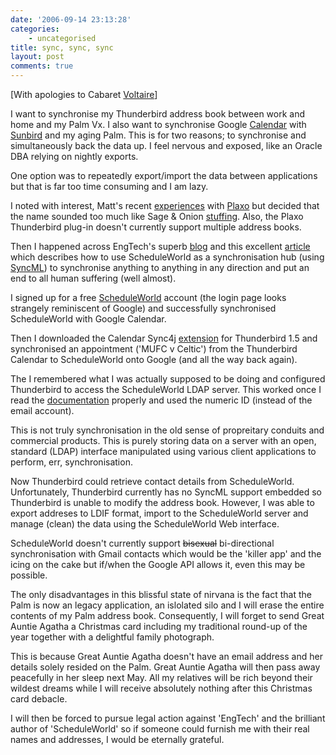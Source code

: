 ```yaml
---
date: '2006-09-14 23:13:28'
categories:
    - uncategorised
title: sync, sync, sync
layout: post
comments: true
---
```

[With apologies to Cabaret
[Voltaire](http://www.amazon.co.uk/Nag-Cabaret-Voltaire/dp/B00006IK6Y)]

I want to synchronise my Thunderbird address book between work and home
and my Palm Vx. I also want to synchronise Google
[Calendar](http://calendar.google.com/) with
[Sunbird](http://www.mozilla.org/projects/calendar/sunbird/) and my
aging Palm. This is for two reasons; to synchronise and simultaneously
back the data up. I feel nervous and exposed, like an Oracle DBA relying
on nightly exports.

One option was to repeatedly export/import the data between applications
but that is far too time consuming and I am lazy.

I noted with interest, Matt's recent
[experiences](http://photomatt.net/2006/09/11/plaxo-revisited/) with
[Plaxo](http://www.plaxo.com/) but decided that the name sounded too
much like Sage & Onion
[stuffing](http://www.rhmfoodservice.co.uk/brands/paxo/stuffing). Also,
the Plaxo Thunderbird plug-in doesn't currently support multiple address
books.

Then I happened across EngTech's superb
[blog](http://engtech.wordpress.com/) and this excellent
[article](http://engtech.wordpress.com/2006/08/11/the-holy-grail-of-synchronization-how-to-synchronize-microsoft-outlook-multiple-locations-google-calendar-gmail-ipod-and-mobile-phone-with-funambol-scheduleworld/)
which describes how to use ScheduleWorld as a synchronisation hub (using
[SyncML](http://en.wikipedia.org/wiki/SyncML)) to synchronise anything
to anything in any direction and put an end to all human suffering (well
almost).

I signed up for a free [ScheduleWorld](http://www.scheduleworld.com/)
account (the login page looks strangely reminiscent of Google) and
successfully synchronised ScheduleWorld with Google Calendar.

Then I downloaded the Calendar Sync4j
[extension](http://sourceforge.net/project/showfiles.php?group_id=149326)
for Thunderbird 1.5 and synchronised an appointment ('MUFC v Celtic')
from the Thunderbird Calendar to ScheduleWorld onto Google (and all the
way back again).

The I remembered what I was actually supposed to be doing and configured
Thunderbird to access the ScheduleWorld LDAP server. This worked once I
read the
[documentation](http://www.scheduleworld.com/tg/globalAddressbookConfig.jsp)
properly and used the numeric ID (instead of the email account).

This is not truly synchronisation in the old sense of propreitary
conduits and commercial products. This is purely storing data on a
server with an open, standard (LDAP) interface manipulated using various
client applications to perform, err, synchronisation.

Now Thunderbird could retrieve contact details from ScheduleWorld.
Unfortunately, Thunderbird currently has no SyncML support embedded so
Thunderbird is unable to modify the address book. However, I was able to
export addreses to LDIF format, import to the ScheduleWorld server and
manage (clean) the data using the ScheduleWorld Web interface.

ScheduleWorld doesn't currently support ~~bisexual~~ bi-directional
synchronisation with Gmail contacts which would be the 'killer app' and
the icing on the cake but if/when the Google API allows it, even this
may be possible.

The only disadvantages in this blissful state of nirvana is the fact
that the Palm is now an legacy application, an islolated silo and I will
erase the entire contents of my Palm address book. Consequently, I will
forget to send Great Auntie Agatha a Christmas card including my
traditional round-up of the year together with a delightful family
photograph.

This is because Great Auntie Agatha doesn't have an email address and
her details solely resided on the Palm. Great Auntie Agatha will then
pass away peacefully in her sleep next May. All my relatives will be
rich beyond their wildest dreams while I will receive absolutely nothing
after this Christmas card debacle.

I will then be forced to pursue legal action against 'EngTech' and the
brilliant author of 'ScheduleWorld' so if someone could furnish me with
their real names and addresses, I would be eternally grateful.
